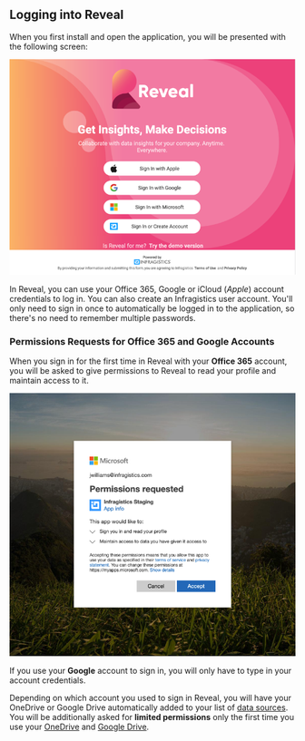 ## Logging into Reveal

When you first install and open the application, you will be presented with the following screen:

![Log in screen](images/log-in-screen.png)

In Reveal, you can use your Office 365, Google or iCloud (*Apple*) account credentials to
log in. You can also create an Infragistics user account. You'll only
need to sign in once to automatically be logged in to the application,
so there's no need to remember multiple passwords.

### Permissions Requests for Office 365 and Google Accounts

When you sign in for the first time in Reveal with your **Office 365**
account, you will be asked to give permissions to Reveal to read your
profile and maintain access to it.

![Permissions request sign in with Office 365](images/limited-permission-sign-in-o365.png)

If you use your **Google** account to sign in, you will only have to type in your account credentials.

Depending on which account you used to sign in Reveal, you will have your OneDrive or Google Drive automatically added to your list of [data sources](~/en/datasources/overview.md). You will be additionally asked for **limited permissions** only the first time you use your [OneDrive](~/en/datasources/OneDrive.md) and [Google Drive](~/en/datasources/Google-Drive.md).
